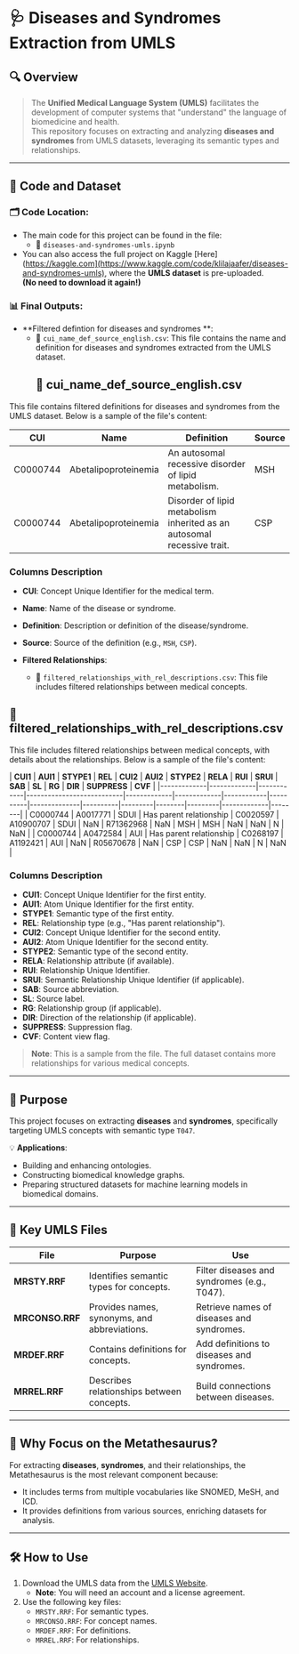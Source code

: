# 🩺 **Diseases and Syndromes Extraction from UMLS**

## 🔍 **Overview**
> The **Unified Medical Language System (UMLS)** facilitates the development of computer systems that "understand" the language of biomedicine and health.  
This repository focuses on extracting and analyzing **diseases and syndromes** from UMLS datasets, leveraging its semantic types and relationships.

---

## 📂 **Code and Dataset**
### 🗂 **Code Location**:
- The main code for this project can be found in the file:
  - 📄 `diseases-and-syndromes-umls.ipynb`
- You can also access the full project on Kaggle [Here](https://kaggle.com](https://www.kaggle.com/code/klilajaafer/diseases-and-syndromes-umls), where the **UMLS dataset** is pre-uploaded.  
  **(No need to download it again!)**

### 📊 **Final Outputs**:
- **Filtered defintion for diseases and syndromes **:
  - 📝 `cui_name_def_source_english.csv`: This file contains the name and definition for diseases and syndromes extracted from the UMLS dataset.
    ## 📄 **cui_name_def_source_english.csv**

This file contains filtered definitions for diseases and syndromes from the UMLS dataset. Below is a sample of the file's content:

| **CUI**     | **Name**                | **Definition**                                                                 | **Source** |
|-------------|--------------------------|--------------------------------------------------------------------------------|------------|
| C0000744    | Abetalipoproteinemia     | An autosomal recessive disorder of lipid metabolism.                           | MSH        |
| C0000744    | Abetalipoproteinemia     | Disorder of lipid metabolism inherited as an autosomal recessive trait.        | CSP        |

### **Columns Description**
- **CUI**: Concept Unique Identifier for the medical term.
- **Name**: Name of the disease or syndrome.
- **Definition**: Description or definition of the disease/syndrome.
- **Source**: Source of the definition (e.g., `MSH`, `CSP`).



- **Filtered Relationships**:
  - 📝 `filtered_relationships_with_rel_descriptions.csv`: This file includes filtered relationships between medical concepts.
## 📄 **filtered_relationships_with_rel_descriptions.csv**

This file includes filtered relationships between medical concepts, with details about the relationships. Below is a sample of the file's content:

| **CUI1**    | **AUI1**    | **STYPE1** | **REL**                   | **CUI2**    | **AUI2**    | **STYPE2** | **RELA** | **RUI**      | **SRUI** | **SAB** | **SL** | **RG** | **DIR** | **SUPPRESS** | **CVF** |
|-------------|-------------|------------|---------------------------|-------------|-------------|------------|----------|--------------|----------|---------|--------|---------|-------------|--------|
| C0000744    | A0017771    | SDUI       | Has parent relationship   | C0020597    | A10900707   | SDUI       | NaN      | R71362968    | NaN      | MSH     | MSH    | NaN     | NaN      | N           | NaN    |
| C0000744    | A0472584    | AUI        | Has parent relationship   | C0268197    | A1192421    | AUI        | NaN      | R05670678    | NaN      | CSP     | CSP    | NaN     | NaN      | N           | NaN    |

### **Columns Description**
- **CUI1**: Concept Unique Identifier for the first entity.
- **AUI1**: Atom Unique Identifier for the first entity.
- **STYPE1**: Semantic type of the first entity.
- **REL**: Relationship type (e.g., "Has parent relationship").
- **CUI2**: Concept Unique Identifier for the second entity.
- **AUI2**: Atom Unique Identifier for the second entity.
- **STYPE2**: Semantic type of the second entity.
- **RELA**: Relationship attribute (if available).
- **RUI**: Relationship Unique Identifier.
- **SRUI**: Semantic Relationship Unique Identifier (if applicable).
- **SAB**: Source abbreviation.
- **SL**: Source label.
- **RG**: Relationship group (if applicable).
- **DIR**: Direction of the relationship (if applicable).
- **SUPPRESS**: Suppression flag.
- **CVF**: Content view flag.

> **Note**: This is a sample from the file. The full dataset contains more relationships for various medical concepts.

---

## 🎯 **Purpose**
This project focuses on extracting **diseases** and **syndromes**, specifically targeting UMLS concepts with semantic type `T047`.  

💡 **Applications**:
- Building and enhancing ontologies.
- Constructing biomedical knowledge graphs.
- Preparing structured datasets for machine learning models in biomedical domains.

---

## 📂 **Key UMLS Files**

| **File**        | **Purpose**                                   | **Use**                                      |
|------------------|----------------------------------------------|---------------------------------------------|
| **MRSTY.RRF**    | Identifies semantic types for concepts.      | Filter diseases and syndromes (e.g., T047). |
| **MRCONSO.RRF**  | Provides names, synonyms, and abbreviations. | Retrieve names of diseases and syndromes.   |
| **MRDEF.RRF**    | Contains definitions for concepts.           | Add definitions to diseases and syndromes.  |
| **MRREL.RRF**    | Describes relationships between concepts.    | Build connections between diseases.         |

---

## 🎯 **Why Focus on the Metathesaurus?**
For extracting **diseases**, **syndromes**, and their relationships, the Metathesaurus is the most relevant component because:
- It includes terms from multiple vocabularies like SNOMED, MeSH, and ICD.
- It provides definitions from various sources, enriching datasets for analysis.

---

## 🛠 **How to Use**
1. Download the UMLS data from the [UMLS Website](https://www.nlm.nih.gov/research/umls/).
   - **Note**: You will need an account and a license agreement.
2. Use the following key files:
   - `MRSTY.RRF`: For semantic types.
   - `MRCONSO.RRF`: For concept names.
   - `MRDEF.RRF`: For definitions.
   - `MRREL.RRF`: For relationships.
